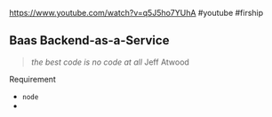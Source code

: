 https://www.youtube.com/watch?v=q5J5ho7YUhA
#youtube  #firship


## Baas Backend-as-a-Service

> *the best code is no code at all*
> Jeff Atwood

Requirement
- `node`
- 






